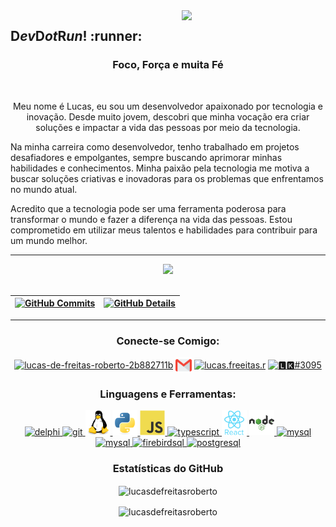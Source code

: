 <img align='right' src="https://media.giphy.com/media/M9gbBd9nbDrOTu1Mqx/giphy.gif" width="230">
<h2><b>D</b><i>ev</i><b>D</b><i>ot</i><b>R</b><i>un</i>! :runner:</h2>
<h3 align="center">Foco, Força e muita Fé</h3>
<br>
<p align="center">
Meu nome é Lucas, eu sou um desenvolvedor apaixonado por tecnologia e inovação. Desde muito jovem, descobri que minha vocação era criar soluções e impactar a vida das pessoas por meio da tecnologia.

Na minha carreira como desenvolvedor, tenho trabalhado em projetos desafiadores e empolgantes, sempre buscando aprimorar minhas habilidades e conhecimentos. Minha paixão pela tecnologia me motiva a buscar soluções criativas e inovadoras para os problemas que enfrentamos no mundo atual.

Acredito que a tecnologia pode ser uma ferramenta poderosa para transformar o mundo e fazer a diferença na vida das pessoas. Estou comprometido em utilizar meus talentos e habilidades para contribuir para um mundo melhor.
</p>

<hr>
<div align="center">
  <img src="https://github-profile-trophy.vercel.app/?username=lucasdefreitasroberto&row=1&column=6&theme=dracula&margin-w=15&margin-h=15"/>
</div>
<br />

| [![GitHub Commits](http://github-profile-summary-cards.vercel.app/api/cards/productive-time?username=lucasdefreitasroberto&theme=dracula&utcOffset=-3)](https://github.com/vn7n24fzkq/github-profile-summary-cards) | [![GitHub Details](http://github-profile-summary-cards.vercel.app/api/cards/profile-details?username=lucasdefreitasroberto&theme=dracula)](https://github.com/vn7n24fzkq/github-profile-summary-cards) |  
| ----------- | ----------- |
<hr>

<h3 align="center">Conecte-se Comigo:</h3>
<p align="center">
<a href="https://linkedin.com/in/lucas-de-freitas-roberto-2b882711b" target="blank"><img align="center" src="https://raw.githubusercontent.com/rahuldkjain/github-profile-readme-generator/master/src/images/icons/Social/linked-in-alt.svg" alt="lucas-de-freitas-roberto-2b882711b" height="30" width="40" /></a>
<a href="mailto:lucasfreitas.t.2@hotmail.com" target="_blank"><img align="center" alt="Gmail" width="26px" src="assets/Gmail.svg" /></a>
<a href="https://fb.com/lucas.freeitas.r" target="blank"><img align="center" src="https://raw.githubusercontent.com/rahuldkjain/github-profile-readme-generator/master/src/images/icons/Social/facebook.svg" alt="lucas.freeitas.r" height="30" width="40" /></a>
<a href="https://discord.gg/🅻🅺#3095" target="blank"><img align="center" src="https://raw.githubusercontent.com/rahuldkjain/github-profile-readme-generator/master/src/images/icons/Social/discord.svg" alt="🅻🅺#3095" height="30" width="40" /></a>
</p>

<h3 align="center">Linguagens e Ferramentas:</h3>
<p align="center"> 
   <a href="https://www.embarcadero.com/products/delphi" target="_blank" rel="noreferrer">
    <img src="https://www.logotypes101.com/logos/55/E0FD5CC6E93A59C0EF35D8A2A68B1D1A/delphi.png" alt="delphi" width="40" height="40"/>
  </a>
  <a href="https://git-scm.com/" target="_blank" rel="noreferrer">
    <img src="https://www.vectorlogo.zone/logos/git-scm/git-scm-icon.svg" alt="git" width="40" height="40"/> 
  </a> 
  <a href="https://www.linux.org/" target="_blank" rel="noreferrer"> 
    <img src="https://raw.githubusercontent.com/devicons/devicon/master/icons/linux/linux-original.svg" alt="linux" width="40" height="40"/> 
  </a>
  <a href="https://www.python.org/" target="_blank" rel="noreferrer"> 
    <img src="https://raw.githubusercontent.com/devicons/devicon/master/icons/python/python-original.svg" alt="python" width="40" height="40"/> 
  </a>
  <a href="https://developer.mozilla.org/en-US/docs/Web/JavaScript" target="_blank" rel="noreferrer">
    <img src="https://raw.githubusercontent.com/devicons/devicon/master/icons/javascript/javascript-original.svg" alt="javascript" width="40" height="40"/>
  </a>
   <a href="https://www.typescriptlang.org/" target="_blank" rel="noreferrer">
    <img src="https://w7.pngwing.com/pngs/74/362/png-transparent-typescript-plain-logo-icon-thumbnail.png" alt="typescript" width="40" height="40"/>
  </a>
  <a href="https://reactjs.org/" target="_blank" rel="noreferrer">
    <img src="https://raw.githubusercontent.com/devicons/devicon/master/icons/react/react-original-wordmark.svg" alt="react" width="40" height="40"/>
  </a>
  <a href="https://nodejs.org/en/" target="_blank" rel="noreferrer">
    <img src="https://raw.githubusercontent.com/devicons/devicon/master/icons/nodejs/nodejs-original-wordmark.svg" alt="nodejs" width="40" height="40"/>
  </a>
   <a href="https://www.php.net/" target="_blank" rel="noreferrer">
    <img src="https://upload.wikimedia.org/wikipedia/commons/thumb/2/27/PHP-logo.svg/1200px-PHP-logo.svg.png" alt="mysql" width="40" height="40"/>
  </a>
   <a href="https://www.mysql.com/about/legal/logos.html" target="_blank" rel="noreferrer">
    <img src="https://seeklogo.com/images/M/mysql-logo-B4943FE6DD-seeklogo.com.png" alt="mysql" width="40" height="40"/>
  </a>
  <a href="https://www.firebirdsql.org/" target="_blank" rel="noreferrer">
    <img src="https://encrypted-tbn0.gstatic.com/images?q=tbn:ANd9GcTTIzG1v3aeS3C9tZyzEwUCoL_Oxw3Zk1As1M15mTgxtA&s" alt="firebirdsql" width="40" height="40"/>
  </a>
   <a href="https://www.postgresql.org/" target="_blank" rel="noreferrer">
    <img src="https://encrypted-tbn0.gstatic.com/images?q=tbn:ANd9GcRrAW2u1snlURz1IWA5Ti_vHITSr_mhxH9JairQteRBDg&s" alt="postgresql" width="40" height="40"/>
  </a>
</p>

<h3 align="center">Estatísticas do GitHub</h3>
<p align="center">
  <img align="center" src="https://github-readme-stats.vercel.app/api/top-langs?username=lucasdefreitasroberto&show_icons=true&locale=en&layout=compact" alt="lucasdefreitasroberto" />
</p>

<p align="center">
  <img align="center" src="https://github-readme-streak-stats.herokuapp.com/?user=lucasdefreitasroberto" alt="lucasdefreitasroberto" />
</p>

<br>
<br>

